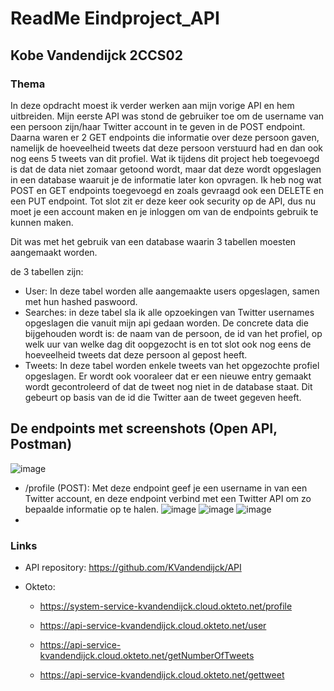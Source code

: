 # **ReadMe Eindproject_API**
## Kobe Vandendijck 2CCS02


### Thema
In deze opdracht moest ik verder werken aan mijn vorige API en hem uitbreiden. Mijn eerste API was stond de gebruiker toe om de username van een persoon zijn/haar Twitter account in te geven in de POST endpoint. Daarna waren er 2 GET endpoints die informatie over deze persoon gaven, namelijk de hoeveelheid tweets dat deze persoon verstuurd had en dan ook nog eens 5 tweets van dit profiel. Wat ik tijdens dit project heb toegevoegd is dat de data niet zomaar getoond wordt, maar dat deze wordt opgeslagen in een database waaruit je de informatie later kon opvragen. Ik heb nog wat POST en GET endpoints toegevoegd en zoals gevraagd ook een DELETE en een PUT endpoint. Tot slot zit er deze keer ook security op de API, dus nu moet je een account maken en je inloggen om van de endpoints gebruik te kunnen maken.

Dit was met het gebruik van een database waarin 3 tabellen moesten aangemaakt worden.

de 3 tabellen zijn:
  - User: In deze tabel worden alle aangemaakte users opgeslagen, samen met hun hashed paswoord.
  - Searches: in deze tabel sla ik alle opzoekingen van Twitter usernames opgeslagen die vanuit mijn api gedaan worden. De concrete data die bijgehouden wordt is: de naam van de persoon, de id van het profiel, op welk uur van welke dag dit oopgezocht is en tot slot ook nog eens de hoeveelheid tweets dat deze persoon al gepost heeft.
  - Tweets: In deze tabel worden enkele tweets van het opgezochte profiel opgeslagen. Er wordt ook vooraleer dat er een nieuwe entry gemaakt wordt gecontroleerd of dat de tweet nog niet in de database staat. Dit gebeurt op basis van de id die Twitter aan de tweet gegeven heeft.

## De endpoints met screenshots (Open API, Postman)    

![image](https://user-images.githubusercontent.com/91118329/211166460-e5f7bb8f-2730-448f-a32b-fee267e593b9.png)


  
  - /profile (POST): Met deze endpoint geef je een username in van een Twitter account, en deze endpoint verbind met een Twitter API om zo bepaalde informatie op te halen.
  ![image](https://user-images.githubusercontent.com/91118329/211166197-e698b2fb-aa07-4695-8708-2e098c0eb474.png)
  ![image](https://user-images.githubusercontent.com/91118329/211166241-4ed1c4d8-5102-405e-bec7-97b3a3a3f386.png)
  ![image](https://user-images.githubusercontent.com/91118329/211166367-3af3ff37-5289-4cc1-8ecf-415ab188af88.png)
  -  

### Links

  - API repository: <https://github.com/KVandendijck/API>

  - Okteto:
    
      - https://system-service-kvandendijck.cloud.okteto.net/profile
    
      - <https://api-service-kvandendijck.cloud.okteto.net/user>
    
      - <https://api-service-kvandendijck.cloud.okteto.net/getNumberOfTweets>
    
      - <https://api-service-kvandendijck.cloud.okteto.net/gettweet>
